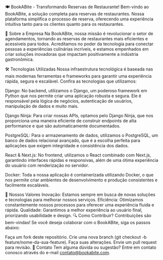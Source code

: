 🍽️ BookABite - Transformando Reservas de Restaurante!
Bem-vindo ao BookABite, a solução completa para reservas de restaurantes. Nossa plataforma simplifica o processo de reserva, oferecendo uma experiência intuitiva tanto para os clientes quanto para os restaurantes.

🌟 Sobre a Empresa
Na BookABite, nossa missão é revolucionar o setor de agendamentos, tornando as reservas de restaurantes mais eficientes e acessíveis para todos. Acreditamos no poder da tecnologia para conectar pessoas a experiências culinárias incríveis, e estamos empenhados em criar soluções inovadoras que impactam positivamente a indústria gastronômica.

🛠️ Tecnologias Utilizadas
Nossa infraestrutura tecnológica é baseada nas mais modernas ferramentas e frameworks para garantir uma experiência rápida, segura e escalável. Confira as tecnologias que utilizamos:

Django: No backend, utilizamos o Django, um poderoso framework em Python que nos permite criar uma aplicação robusta e segura. Ele é responsável pela lógica de negócios, autenticação de usuários, manipulação de dados e muito mais.

Django Ninja: Para criar nossas APIs, optamos pelo Django Ninja, que nos proporciona uma maneira eficiente de construir endpoints de alta performance e que são automaticamente documentados.

PostgreSQL: Para o armazenamento de dados, utilizamos o PostgreSQL, um banco de dados relacional avançado, que é a escolha perfeita para aplicações que exigem integridade e consistência dos dados.

React & Next.js: No frontend, utilizamos o React combinado com Next.js, garantindo interfaces rápidas e responsivas, além de uma ótima experiência do usuário com renderização no servidor.

Docker: Toda a nossa aplicação é containerizada utilizando Docker, o que nos permite criar ambientes de desenvolvimento e produção consistentes e facilmente escaláveis.

🚀 Nossos Valores
Inovação: Estamos sempre em busca de novas soluções e tecnologias para melhorar nossos serviços.
Eficiência: Otimizamos constantemente nossos processos para oferecer uma experiência fluida e rápida.
Qualidade: Garantimos a melhor experiência ao usuário final, priorizando usabilidade e design.
🔍 Como Contribuir?
Contribuições são bem-vindas! Se você deseja colaborar com o BookABite, siga os passos abaixo:

Faça um fork deste repositório.
Crie uma nova branch (git checkout -b feature/nome-da-sua-feature).
Faça suas alterações.
Envie um pull request para revisão.
📧 Contato
Tem alguma dúvida ou sugestão? Entre em contato conosco através do e-mail contato@bookabite.com.
